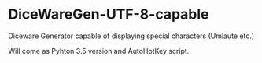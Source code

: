 # DiceWareGen-UTF-8-capable
Diceware Generator capable of displaying special characters (Umlaute etc.)

Will come as Pyhton 3.5 version and AutoHotKey script.

